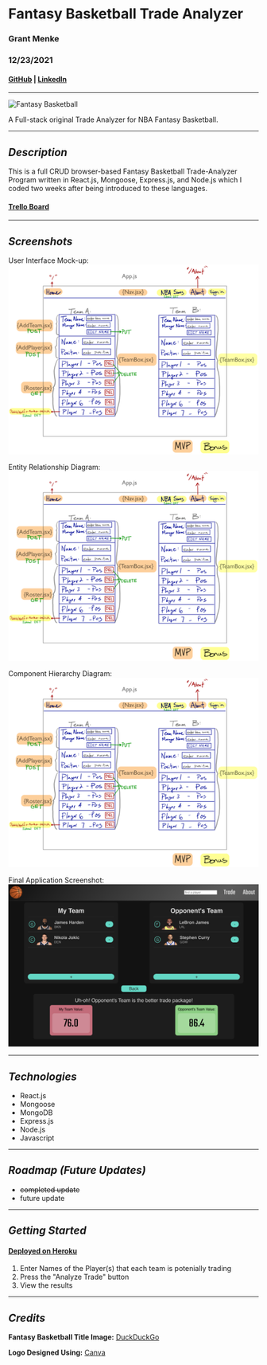 # **Fantasy Basketball Trade Analyzer**

### Grant Menke

### 12/23/2021

#### [GitHub](https://github.com/gmenke54) | [LinkedIn](https://www.linkedin.com/in/grant-menke-b81490223/)

---

![**Fantasy Basketball**](https://www.legitgamblingsites.com/wp-content/uploads/2017/09/Fantasy-Basketball-with-court1-1024x499.jpg)

A Full-stack original Trade Analyzer for NBA Fantasy Basketball.

---

## **_Description_**

This is a full CRUD browser-based Fantasy Basketball Trade-Analyzer Program written in React.js, Mongoose, Express.js, and Node.js which I coded two weeks after being introduced to these languages.

#### [Trello Board](https://trello.com/b/AJQwrIwD/fbb-trade-analyzer-build)

---

## **_Screenshots_**

<!-- ADD WIRE FRAMEs HERE -->

User Interface Mock-up:
![**mockup**](resources/mockUp.jpeg)

Entity Relationship Diagram:
![**ERD**](resources/mockUp.jpeg)

Component Hierarchy Diagram:
![**CHD**](resources/mockUp.jpeg)

Final Application Screenshot:
![**screenshot**](resources/screenshot.png)

---

## **_Technologies_**

- React.js
- Mongoose
- MongoDB
- Express.js
- Node.js
- Javascript

---

## **_Roadmap (Future Updates)_**

<!-- Update these with relevant future updates: -->

- ~~completed update~~
- future update

---

## **_Getting Started_**

<!-- ADD DEPLOYED LINK HERE: -->

#### [Deployed on Heroku](grantopoly.surge.sh/)

1. Enter Names of the Player(s) that each team is potenially trading
2. Press the "Analyze Trade" button
3. View the results

---

## **_Credits_**

**Fantasy Basketball Title Image:** [DuckDuckGo](https://www.legitgamblingsites.com/wp-content/uploads/2017/09/Fantasy-Basketball-with-court1-1024x499.jpg)

**Logo Designed Using:** [Canva](https://www.canva.com/)

